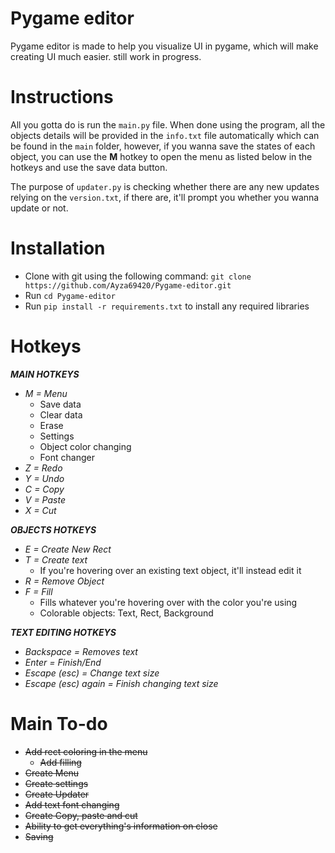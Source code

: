 # Pygame editor

Pygame editor is made to help you visualize UI in pygame, which will make creating UI much easier. still work in progress.

# Instructions

All you gotta do is run the `main.py` file. When done using the program, all the objects details will be provided in the ``info.txt`` file automatically which can be found in the ``main`` folder, however, if you wanna save the states of each object, you can use the **M** hotkey to open the menu as listed below in the hotkeys and use the save data button.

The purpose of ``updater.py`` is checking whether there are any new updates relying on the ``version.txt``, if there are, it'll prompt you whether you wanna update or not.

# Installation

- Clone with git using the following command: ```git clone https://github.com/Ayza69420/Pygame-editor.git```
- Run ``cd Pygame-editor``
- Run ``pip install -r requirements.txt`` to install any required libraries

# Hotkeys

***MAIN HOTKEYS***

- *M = Menu*  
  - Save data
  - Clear data
  - Erase
  - Settings
  - Object color changing
  - Font changer
- *Z = Redo*  
- *Y = Undo*  
- *C = Copy*
- *V = Paste*  
- *X = Cut*  

***OBJECTS HOTKEYS***  

- *E = Create New Rect*  
- *T = Create text*  
  - If you're hovering over an existing text object, it'll instead edit it
- *R = Remove Object*  
- *F = Fill*
  - Fills whatever you're hovering over with the color you're using
  - Colorable objects: Text, Rect, Background

***TEXT EDITING HOTKEYS***

- *Backspace = Removes text*  
- *Enter = Finish/End*  
- *Escape (esc) = Change text size*  
- *Escape (esc) again = Finish changing text size*  


# Main To-do

- ~~Add rect coloring in the menu~~
  - ~~Add filling~~
- ~~Create Menu~~
- ~~Create settings~~  
- ~~Create Updater~~
- ~~Add text font changing~~
- ~~Create Copy, paste and cut~~
- ~~Ability to get everything's information on close~~
- ~~Saving~~
